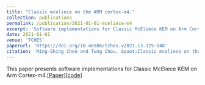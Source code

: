 ```yaml
---
title: "Classic mceliece on the ARM cortex-m4."
collection: publications
permalink: /publication/2021-01-01-mceliece-m4
excerpt: 'Software implementations for Classic McEliece KEM on Arm Cortex-m4.[[Paper]](https://doi.org/10.46586/tches.v2021.i3.125-148)[[code]](https://github.com/pqcryptotw/mceliece-arm-m4)'
date: 2021-01-01
venue: 'TCHES'
paperurl: 'https://doi.org/10.46586/tches.v2021.i3.125-148'
citation: 'Ming-Shing Chen and Tung Chou. &quot;Classic mceliece on the ARM cortex-m4.&quot; <i>IACR Trans. Cryptogr. Hardw. Embed. Syst.</i> 2021(3):125–148, 2021.'
---
```

This paper presents software implementations for Classic McEliece KEM on Arm Cortex-m4.[[Paper]](https://doi.org/10.46586/tches.v2021.i3.125-148)[[code]](https://github.com/pqcryptotw/mceliece-arm-m4)



